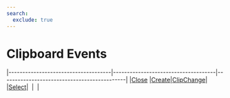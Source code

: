 ```yaml
---
search:
  exclude: true
---
```


<h1 class="heading"><span class="name">Clipboard Events</span></h1>

|-------------------------------------|-------------------------------------|---------------------------------------------|
|[Close](../methodorevents/close.md)  |[Create](../methodorevents/create.md)|[ClipChange](../methodorevents/clipchange.md)|
|[Select](../methodorevents/select.md)|&nbsp;                               |&nbsp;                                       |
